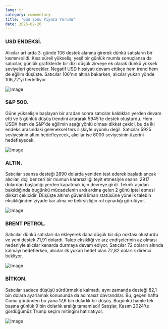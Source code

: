 ```yaml
---
lang: tr
category: commentary
title: "Gün Sonu Piyasa Yorumu"
date: 2025-02-26
---
```


### USD ENDEKSİ.

Alıcılar art arda 3. günde 106 destek alanına girerek dünkü satışların bir kısmını sildi. Kısa süreli yükseliş, yeşil bir günlük mumla sonuçlansa da satıcılar, günlük grafiklerde bir dizi düşük zirveye ek olarak dünkü yüksek seviyeleri görecekler. Negatif USD hissiyatı devam ettikçe hem trend hem de eğilim düşüşte. Satıcılar 106'nın altına bakarken, alıcılar yukarı yönde 106,72'yi hedefliyor

![Image](https://markleighedu.github.io/img/Feb-2025/26-Feb-2025/usdindex.jpg)

### S&P 500.

Güne yükselişle başlayan bir aradan sonra satıcılar kaldıkları yerden devam etti ve 5 günlük düşüş trendini artırarak 5945'te destek oluşturdu. Hem USDX hem de S&P'de eğilimin aşağı yönlü olması dikkat çekici, bu da iki endeks arasındaki geleneksel ters ilişkiyle uyumlu değil. Satıcılar 5925 seviyesinin altını hedefleyecek, alıcılar ise 6000 seviyesinin üzerini hedefleyecek.

![Image](https://markleighedu.github.io/img/Feb-2025/26-Feb-2025/sp500.jpg)

### ALTIN.

Satıcılar seansa desteği 2890 dolarda yeniden test ederek başladı ancak alıcılar, doji benzeri bir mumun kararsızlığı teyit etmesiyle seansı 2917 dolardan başladığı yerden kapatmak için devreye girdi. Teknik açıdan bakıldığında bugünkü mücadelenin ardı ardına gelen 2 günü iptal etmesi dikkat çekicidir. Düşüşte altının güvenli liman statüsüne yönelik talebin eksikliğinden ziyade kar alma ve belirsizliğin rol oynadığı görülüyor. 

![Image](https://markleighedu.github.io/img/Feb-2025/26-Feb-2025/gold.jpg)

### BRENT PETROL.

Satıcılar dünkü satışları da ekleyerek daha düşük bir dip noktası oluşturdu ve yeni destek 71,91 dolardı. Talep eksikliği ve arz endişelerinin az olması nedeniyle alıcılar kenarda durmaya devam ediyor. Satıcılar 72 doların altında kalmayı hedeflerken, alıcılar ilk yukarı hedef olan 72,82 dolarlık direnci bekliyor.

![Image](https://markleighedu.github.io/img/Feb-2025/26-Feb-2025/brentoil.jpg)

### BİTKON.

Satıcılar sadece düşüşü sürdürmekle kalmadı, aynı zamanda desteği 82,1 bin dolara ayarlamak konusunda da acımasız davrandılar. Bu, geçen hafta Cuma gününden bu yana 17,6 bin dolarlık bir düşüş. Bugünkü hamle tek başına günlük 9 bin dolarlık aralığı tamamladı! Satışlar, Kasım 2024'te gördüğümüz Trump seçim mitingini hatırlatıyor. 

![Image](https://markleighedu.github.io/img/Feb-2025/26-Feb-2025/bitcoin.jpg)

